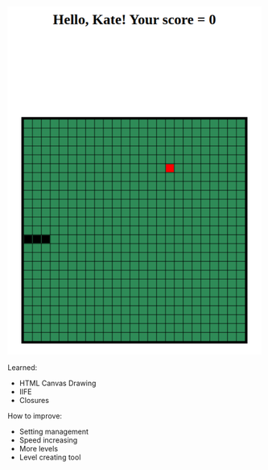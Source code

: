 ![img.png](img.png)

Learned: 
 - HTML Canvas Drawing
 - IIFE
 - Closures

How to improve:
 - Setting management
 - Speed increasing
 - More levels
 - Level creating tool
